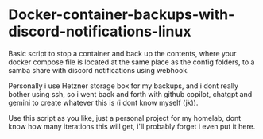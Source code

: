 # Docker-container-backups-with-discord-notifications-linux
Basic script to stop a container and back up the contents, where your docker compose file is located at the same place as the config folders, to a samba share with discord notifications using webhook. 

Personally i use Hetzner storage box for my backups, and i dont really bother using ssh, so i went back and forth with github copilot, chatgpt and gemini to create whatever this is (i dont know myself (jk)). 

Use this script as you like, just a personal project for my homelab, dont know how many iterations this will get, i'll probably forget i even put it here.
